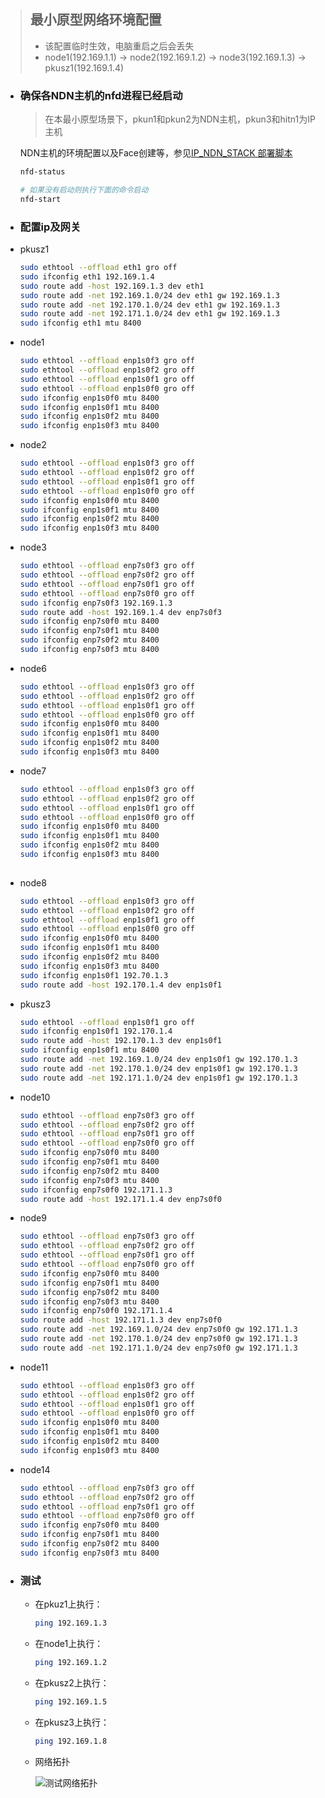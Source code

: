 > ## 最小原型网络环境配置
> - 该配置临时生效，电脑重启之后会丢失
> - node1(192.169.1.1) -> node2(192.169.1.2) -> node3(192.169.1.3) -> pkusz1(192.169.1.4)

- ### 确保各NDN主机的nfd进程已经启动
  > 在本最小原型场景下，pkun1和pkun2为NDN主机，pkun3和hitn1为IP主机

  NDN主机的环境配置以及Face创建等，参见[IP_NDN_STACK 部署脚本](https://github.com/SunnyQjm/ip-ndn-stack_cpp/tree/master/deployment)

  ```bash
  nfd-status
  
  # 如果没有启动则执行下面的命令启动
  nfd-start
  ```
- ### 配置ip及网关
 - pkusz1
    ```bash
    sudo ethtool --offload eth1 gro off
    sudo ifconfig eth1 192.169.1.4
    sudo route add -host 192.169.1.3 dev eth1
    sudo route add -net 192.169.1.0/24 dev eth1 gw 192.169.1.3
    sudo route add -net 192.170.1.0/24 dev eth1 gw 192.169.1.3
    sudo route add -net 192.171.1.0/24 dev eth1 gw 192.169.1.3
    sudo ifconfig eth1 mtu 8400

  - node1
    ```bash
    sudo ethtool --offload enp1s0f3 gro off
    sudo ethtool --offload enp1s0f2 gro off
    sudo ethtool --offload enp1s0f1 gro off
    sudo ethtool --offload enp1s0f0 gro off
    sudo ifconfig enp1s0f0 mtu 8400
    sudo ifconfig enp1s0f1 mtu 8400
    sudo ifconfig enp1s0f2 mtu 8400
    sudo ifconfig enp1s0f3 mtu 8400

     ```
  - node2
    ```bash
    sudo ethtool --offload enp1s0f3 gro off
    sudo ethtool --offload enp1s0f2 gro off
    sudo ethtool --offload enp1s0f1 gro off
    sudo ethtool --offload enp1s0f0 gro off
    sudo ifconfig enp1s0f0 mtu 8400
    sudo ifconfig enp1s0f1 mtu 8400
    sudo ifconfig enp1s0f2 mtu 8400
    sudo ifconfig enp1s0f3 mtu 8400
    
    ```
  - node3
    ```bash
    sudo ethtool --offload enp7s0f3 gro off
    sudo ethtool --offload enp7s0f2 gro off
    sudo ethtool --offload enp7s0f1 gro off
    sudo ethtool --offload enp7s0f0 gro off
    sudo ifconfig enp7s0f3 192.169.1.3
    sudo route add -host 192.169.1.4 dev enp7s0f3
    sudo ifconfig enp7s0f0 mtu 8400
    sudo ifconfig enp7s0f1 mtu 8400
    sudo ifconfig enp7s0f2 mtu 8400
    sudo ifconfig enp7s0f3 mtu 8400
    ```
    
  - node6
    ```bash
    sudo ethtool --offload enp1s0f3 gro off
    sudo ethtool --offload enp1s0f2 gro off
    sudo ethtool --offload enp1s0f1 gro off
    sudo ethtool --offload enp1s0f0 gro off
    sudo ifconfig enp1s0f0 mtu 8400
    sudo ifconfig enp1s0f1 mtu 8400
    sudo ifconfig enp1s0f2 mtu 8400
    sudo ifconfig enp1s0f3 mtu 8400
    
  - node7
    ```bash
    sudo ethtool --offload enp1s0f3 gro off
    sudo ethtool --offload enp1s0f2 gro off
    sudo ethtool --offload enp1s0f1 gro off
    sudo ethtool --offload enp1s0f0 gro off
    sudo ifconfig enp1s0f0 mtu 8400
    sudo ifconfig enp1s0f1 mtu 8400
    sudo ifconfig enp1s0f2 mtu 8400
    sudo ifconfig enp1s0f3 mtu 8400
  
    
  - node8
    ```bash
    sudo ethtool --offload enp1s0f3 gro off
    sudo ethtool --offload enp1s0f2 gro off
    sudo ethtool --offload enp1s0f1 gro off
    sudo ethtool --offload enp1s0f0 gro off
    sudo ifconfig enp1s0f0 mtu 8400
    sudo ifconfig enp1s0f1 mtu 8400
    sudo ifconfig enp1s0f2 mtu 8400
    sudo ifconfig enp1s0f3 mtu 8400
    sudo ifconfig enp1s0f1 192.70.1.3
    sudo route add -host 192.170.1.4 dev enp1s0f1 


  - pkusz3
    ```bash
    sudo ethtool --offload enp1s0f1 gro off
    sudo ifconfig enp1s0f1 192.170.1.4
    sudo route add -host 192.170.1.3 dev enp1s0f1
    sudo ifconfig enp1s0f1 mtu 8400
    sudo route add -net 192.169.1.0/24 dev enp1s0f1 gw 192.170.1.3
    sudo route add -net 192.170.1.0/24 dev enp1s0f1 gw 192.170.1.3
    sudo route add -net 192.171.1.0/24 dev enp1s0f1 gw 192.170.1.3
    

    ```
  

 - node10
    ```bash
    sudo ethtool --offload enp7s0f3 gro off
    sudo ethtool --offload enp7s0f2 gro off
    sudo ethtool --offload enp7s0f1 gro off
    sudo ethtool --offload enp7s0f0 gro off
    sudo ifconfig enp7s0f0 mtu 8400
    sudo ifconfig enp7s0f1 mtu 8400
    sudo ifconfig enp7s0f2 mtu 8400
    sudo ifconfig enp7s0f3 mtu 8400
    sudo ifconfig enp7s0f0 192.171.1.3
    sudo route add -host 192.171.1.4 dev enp7s0f0 
   
  - node9
    ```bash
    sudo ethtool --offload enp7s0f3 gro off
    sudo ethtool --offload enp7s0f2 gro off
    sudo ethtool --offload enp7s0f1 gro off
    sudo ethtool --offload enp7s0f0 gro off
    sudo ifconfig enp7s0f0 mtu 8400
    sudo ifconfig enp7s0f1 mtu 8400
    sudo ifconfig enp7s0f2 mtu 8400
    sudo ifconfig enp7s0f3 mtu 8400
    sudo ifconfig enp7s0f0 192.171.1.4
    sudo route add -host 192.171.1.3 dev enp7s0f0
    sudo route add -net 192.169.1.0/24 dev enp7s0f0 gw 192.171.1.3
    sudo route add -net 192.170.1.0/24 dev enp7s0f0 gw 192.171.1.3
    sudo route add -net 192.171.1.0/24 dev enp7s0f0 gw 192.171.1.3

    ```
  - node11
    ```bash
    sudo ethtool --offload enp1s0f3 gro off
    sudo ethtool --offload enp1s0f2 gro off
    sudo ethtool --offload enp1s0f1 gro off
    sudo ethtool --offload enp1s0f0 gro off
    sudo ifconfig enp1s0f0 mtu 8400
    sudo ifconfig enp1s0f1 mtu 8400
    sudo ifconfig enp1s0f2 mtu 8400
    sudo ifconfig enp1s0f3 mtu 8400
    
    ```
  - node14
    ```bash
    sudo ethtool --offload enp7s0f3 gro off
    sudo ethtool --offload enp7s0f2 gro off
    sudo ethtool --offload enp7s0f1 gro off
    sudo ethtool --offload enp7s0f0 gro off
    sudo ifconfig enp7s0f0 mtu 8400
    sudo ifconfig enp7s0f1 mtu 8400
    sudo ifconfig enp7s0f2 mtu 8400
    sudo ifconfig enp7s0f3 mtu 8400
    ```


- ### 测试
    - 在pkuz1上执行：
        ```bash
        ping 192.169.1.3
        ```
    - 在node1上执行：
        ```bash
        ping 192.169.1.2
        ```
    - 在pkusz2上执行：
        ```bash
        ping 192.169.1.5
    - 在pkusz3上执行：
        ```bash
        ping 192.169.1.8
    - 网络拓扑
    
        ![测试网络拓扑](https://raw.githubusercontent.com/SunnyQjm/ip-ndn-stack_cpp/master/documents/topology.png)
 
